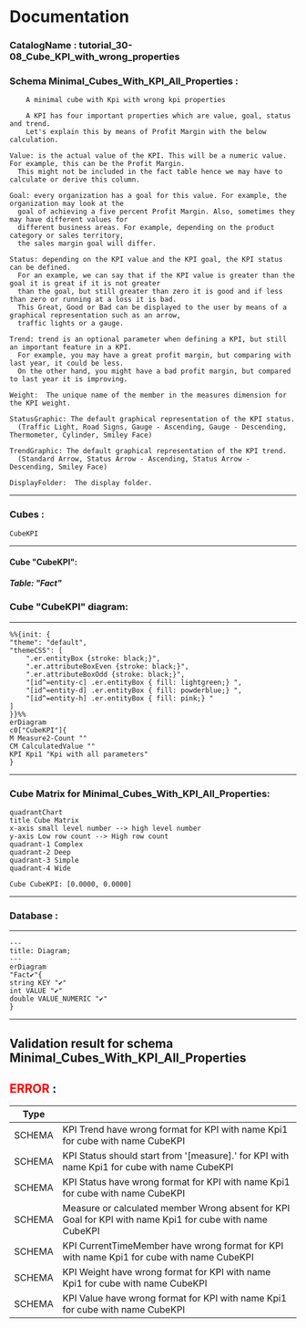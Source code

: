 # Documentation
### CatalogName : tutorial_30-08_Cube_KPI_with_wrong_properties
### Schema Minimal_Cubes_With_KPI_All_Properties : 

		
		A minimal cube with Kpi with wrong kpi properties

		A KPI has four important properties which are value, goal, status and trend.
		Let's explain this by means of Profit Margin with the below calculation.

    Value: is the actual value of the KPI. This will be a numeric value. For example, this can be the Profit Margin.
      This might not be included in the fact table hence we may have to calculate or derive this column.

    Goal: every organization has a goal for this value. For example, the organization may look at the
      goal of achieving a five percent Profit Margin. Also, sometimes they may have different values for
      different business areas. For example, depending on the product category or sales territory,
      the sales margin goal will differ.

    Status: depending on the KPI value and the KPI goal, the KPI status can be defined.
      For an example, we can say that if the KPI value is greater than the goal it is great if it is not greater
      than the goal, but still greater than zero it is good and if less than zero or running at a loss it is bad.
      This Great, Good or Bad can be displayed to the user by means of a graphical representation such as an arrow,
      traffic lights or a gauge.

    Trend: trend is an optional parameter when defining a KPI, but still an important feature in a KPI.
      For example, you may have a great profit margin, but comparing with last year, it could be less.
      On the other hand, you might have a bad profit margin, but compared to last year it is improving.

    Weight:  The unique name of the member in the measures dimension for the KPI weight.

    StatusGraphic: The default graphical representation of the KPI status.
      (Traffic Light, Road Signs, Gauge - Ascending, Gauge - Descending, Thermometer, Cylinder, Smiley Face)

    TrendGraphic: The default graphical representation of the KPI trend.
      (Standard Arrow, Status Arrow - Ascending, Status Arrow - Descending, Smiley Face)

    DisplayFolder:  The display folder.

		
  
---
### Cubes :

    CubeKPI

---
#### Cube "CubeKPI":

    

##### Table: "Fact"

### Cube "CubeKPI" diagram:

---

```mermaid
%%{init: {
"theme": "default",
"themeCSS": [
    ".er.entityBox {stroke: black;}",
    ".er.attributeBoxEven {stroke: black;}",
    ".er.attributeBoxOdd {stroke: black;}",
    "[id^=entity-c] .er.entityBox { fill: lightgreen;} ",
    "[id^=entity-d] .er.entityBox { fill: powderblue;} ",
    "[id^=entity-h] .er.entityBox { fill: pink;} "
]
}}%%
erDiagram
c0["CubeKPI"]{
M Measure2-Count ""
CM CalculatedValue ""
KPI Kpi1 "Kpi with all parameters"
}
```
---
### Cube Matrix for Minimal_Cubes_With_KPI_All_Properties:
```mermaid
quadrantChart
title Cube Matrix
x-axis small level number --> high level number
y-axis Low row count --> High row count
quadrant-1 Complex
quadrant-2 Deep
quadrant-3 Simple
quadrant-4 Wide

Cube CubeKPI: [0.0000, 0.0000]
```
---
### Database :
---
```mermaid
---
title: Diagram;
---
erDiagram
"Fact✔"{
string KEY "✔"
int VALUE "✔"
double VALUE_NUMERIC "✔"
}

```
---
## Validation result for schema Minimal_Cubes_With_KPI_All_Properties
## <span style='color: red;'>ERROR</span> : 
|Type|   |
|----|---|
|SCHEMA|KPI Trend have wrong format for KPI with name Kpi1 for cube with name CubeKPI|
|SCHEMA|KPI Status should start from '[measure].' for KPI with name Kpi1 for cube with name CubeKPI|
|SCHEMA|KPI Status have wrong format for KPI with name Kpi1 for cube with name CubeKPI|
|SCHEMA|Measure or calculated member Wrong absent for KPI Goal for KPI with name Kpi1 for cube with name CubeKPI|
|SCHEMA|KPI CurrentTimeMember have wrong format for KPI with name Kpi1 for cube with name CubeKPI|
|SCHEMA|KPI Weight have wrong format for KPI with name Kpi1 for cube with name CubeKPI|
|SCHEMA|KPI Value have wrong format for KPI with name Kpi1 for cube with name CubeKPI|
